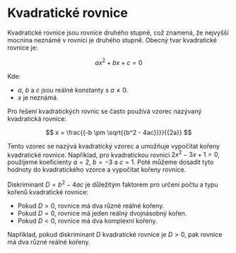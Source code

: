# Kvadratické rovnice

Kvadratické rovnice jsou rovnice druhého stupně, což znamená, že nejvyšší mocnina neznámé v rovnici je druhého stupně. Obecný tvar kvadratické rovnice je:

$$ ax^2 + bx + c = 0 $$

Kde:
- $a$, $b$ a $c$ jsou reálné konstanty s $a \neq 0$.
- $x$ je neznámá.

Pro řešení kvadratických rovnic se často používá vzorec nazývaný kvadratická rovnice:

$$ x = \frac{{-b \pm \sqrt{{b^2 - 4ac}}}}{{2a}} $$

Tento vzorec se nazývá kvadratický vzorec a umožňuje vypočítat kořeny kvadratické rovnice. Například, pro kvadratickou rovnici $2x^2 - 3x + 1 = 0$, použijeme koeficienty $a = 2$, $b = -3$ a $c = 1$. Poté můžeme dosadit tyto hodnoty do kvadratického vzorce a vypočítat kořeny rovnice.

Diskriminant $D = b^2 - 4ac$ je důležitým faktorem pro určení počtu a typu kořenů kvadratické rovnice:

- Pokud $D > 0$, rovnice má dva různé reálné kořeny.
- Pokud $D = 0$, rovnice má jeden reálný dvojnásobný kořen.
- Pokud $D < 0$, rovnice má dva komplexní kořeny.

Například, pokud diskriminant $D$ kvadratické rovnice je $D > 0$, pak rovnice má dva různé reálné kořeny.

